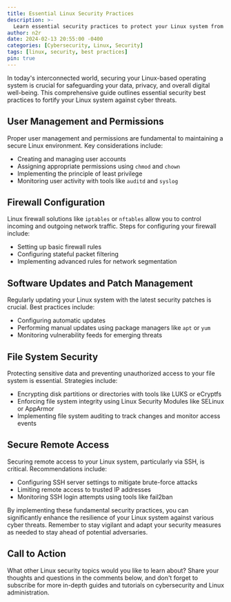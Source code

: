 ```yaml
---
title: Essential Linux Security Practices
description: >-
  Learn essential security practices to protect your Linux system from cyber threats and attacks.
author: n2r
date: 2024-02-13 20:55:00 -0400
categories: [Cybersecurity, Linux, Security]
tags: [linux, security, best practices]
pin: true
---
```


In today's interconnected world, securing your Linux-based operating system is crucial for safeguarding your data, privacy, and overall digital well-being. This comprehensive guide outlines essential security best practices to fortify your Linux system against cyber threats.

## User Management and Permissions

Proper user management and permissions are fundamental to maintaining a secure Linux environment. Key considerations include:

- Creating and managing user accounts
- Assigning appropriate permissions using `chmod` and `chown`
- Implementing the principle of least privilege
- Monitoring user activity with tools like `auditd` and `syslog`

## Firewall Configuration

Linux firewall solutions like `iptables` or `nftables` allow you to control incoming and outgoing network traffic. Steps for configuring your firewall include:

- Setting up basic firewall rules
- Configuring stateful packet filtering
- Implementing advanced rules for network segmentation

## Software Updates and Patch Management

Regularly updating your Linux system with the latest security patches is crucial. Best practices include:

- Configuring automatic updates
- Performing manual updates using package managers like `apt` or `yum`
- Monitoring vulnerability feeds for emerging threats

## File System Security

Protecting sensitive data and preventing unauthorized access to your file system is essential. Strategies include:

- Encrypting disk partitions or directories with tools like LUKS or eCryptfs
- Enforcing file system integrity using Linux Security Modules like SELinux or AppArmor
- Implementing file system auditing to track changes and monitor access events

## Secure Remote Access

Securing remote access to your Linux system, particularly via SSH, is critical. Recommendations include:

- Configuring SSH server settings to mitigate brute-force attacks
- Limiting remote access to trusted IP addresses
- Monitoring SSH login attempts using tools like fail2ban

By implementing these fundamental security practices, you can significantly enhance the resilience of your Linux system against various cyber threats. Remember to stay vigilant and adapt your security measures as needed to stay ahead of potential adversaries.

## Call to Action
What other Linux security topics would you like to learn about? Share your thoughts and questions in the comments below, and don't forget to subscribe for more in-depth guides and tutorials on cybersecurity and Linux administration.